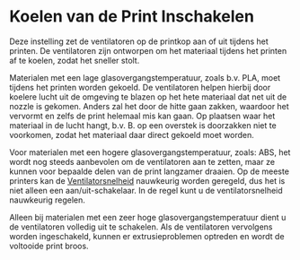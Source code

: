Koelen van de Print Inschakelen
====
Deze instelling zet de ventilatoren op de printkop aan of uit tijdens het printen. De ventilatoren zijn ontworpen om het materiaal tijdens het printen af te koelen, zodat het sneller stolt.

Materialen met een lage glasovergangstemperatuur, zoals b.v. PLA, moet tijdens het printen worden gekoeld. De ventilatoren helpen hierbij door koelere lucht uit de omgeving te blazen op het hete materiaal dat net uit de nozzle is gekomen. Anders zal het door de hitte gaan zakken, waardoor het vervormt en zelfs de print helemaal mis kan gaan. Op plaatsen waar het materiaal in de lucht hangt, b.v. B. op een overstek is doorzakken niet te voorkomen, zodat het materiaal daar direct gekoeld moet worden.

Voor materialen met een hogere glasovergangstemperatuur, zoals:  ABS, het wordt nog steeds aanbevolen om de ventilatoren aan te zetten, maar ze kunnen voor bepaalde delen van de print langzamer draaien. Op de meeste printers kan de [Ventilatorsnelheid](cool_fan_speed.md) nauwkeurig worden geregeld, dus het is niet alleen een aan/uit-schakelaar. In de regel kunt u de ventilatorsnelheid nauwkeurig regelen.

Alleen bij materialen met een zeer hoge glasovergangstemperatuur dient u de ventilatoren volledig uit te schakelen. Als de ventilatoren vervolgens worden ingeschakeld, kunnen er extrusieproblemen optreden en wordt de voltooide print broos.